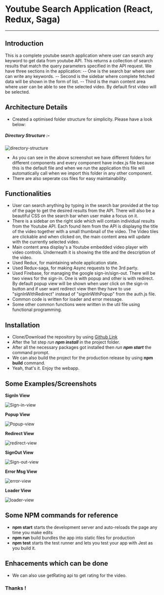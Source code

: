 # Youtube Search Application (React, Redux, Saga)
------------

Introduction
------------

This is a complete youtube search application where user can search any keyword to get data from youtube API. This returns a collection of search results that match the query parameters specified in the API request. 
We have three sections in the application:
-- One is the search bar where user can write any keywords.
-- Second is the sidebar where complete fetched data will be shown in the form of list.
-- Third is the main content area where user can be able to see the selected video. By default first video will be selected.

Architecture Details
------------
- Created a optimised folder structure for simplicity. Please have a look below:
##### Directory Structure :-
![directory-structure](https://i.postimg.cc/25yhZMg0/Screen_Shot_2018-09-27_at_10.05.03_PM.png)

- As you can see in the above screenshot we have different folders for different components and every component have index.js file because this is the default file and when we run the application this file will automatically call when we import this folder in any other component.
- There are also seperate css files for easy maintainability.

Functionalities
------------

- User can search anything by typing in the search bar provided at the top of the page to get the desired results from the API. There will also be a beautiful CSS on the search bar when user make a focus on it.
- There is a sidebar on the right side which will contain individual results from the Youtube API. Each found item from the API is displayng the title of the video together with a small thumbnail of the video. The Video tiles are clickable and when clicked on, the main content area will update with the currently selected video.
- Main content area display's a Youtube embedded video player with video controls.
Underneath it is showing the title and the description of the video.
- Used Redux, for maintaining whole application state.
- Used Redux-saga, for making Async requests to the 3rd party.
- Used Firebase, for managing the google sign-in/sign-out. There will be two views for the sign-in. One is with popup and other is with redirect. By default popup view will be shown when user click on the sign-in button and if user want redirect view then they have to use "signInWithRedirect" instead of "signInWithPopup" from the auth.js file.
- Common code is written for loader and error message.
- Some other common functions were written in the util file using functional programming.

Installation
-------------

- Clone/Download the repository by using [Github Link](https://github.com/harman6666/YTSearch)
- After the 1st step _run __npm install___ in the project folder.
- After all the necessary packages got installed then _run __npm start___ the command prompt.
- We can also build the project for the production release by using __npm build__ command.
- Yeah, that's it. Enjoy the webapp.

Some Examples/Screenshots
-----------

**SignIn View**

![Sign-in-view](https://i.postimg.cc/BbKGL7Qk/sign_In_View.png)

**Popup View**

![Popup-view](https://i.postimg.cc/MTrWjj0M/popup_View.png)

**Redirect View**

![redirect-view](https://i.postimg.cc/D0HyRb8k/new_Page_View.png)

**SignOut View**

![Sign-out-view](https://i.postimg.cc/bJMhvf81/Sign_Out_View.png)

**Error Msg View**

![error-view](https://i.postimg.cc/85w7X5RN/error_Msg.png)

**Loader View**

![loader-view](https://i.postimg.cc/c12xxw4P/loader_View.png)


Some NPM commands for reference
---------------

- __npm start__ starts the development server and auto-reloads the page any time you make edits
- __npm run__ build bundles the app into static files for production
- __npm test__ starts the test runner and lets you test your app with Jest as you build it.

Enhacements which can be done
----------------

- We can also use getRating api to get rating for the video. 


### Thanks !




